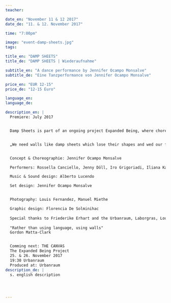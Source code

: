 ```yaml
---
teacher:

date_en: "November 11 & 12 2017"
date_de: "11. & 12. November 2017"

time: "7:00pm"

image: "event-damp-sheets.jpg"
tags:

title_en: "DAMP SHEETS"
title_de: "DAMP SHEETS | Wiederaufnahme"

subtitle_en: "A dance performance by Jennifer Ocampo Monsalve"
subtitle_de: "Eine Tanzperformance von Jennifer Ocampo Monsalve"

price_en: "EUR 12-15"
price_de: "12-15 Euro"

language_en:
language_de:

description_en: |
  Premiere: July 2017  


  Damp Sheets is part of an ongoing project Expanded Being, where choreographer Jennifer Ocampo explores the relationship between choreography and architecture. In it, she investigates about new spaces between the body and places, emotions and house`s edges, allowing a certain instability to appear in the relationship to objects, to materials and walls. A sublime sphere is inhabited by the performers, unfolding layers of memories and history.  


  „We need walls like damp sheets which lose their shapes and wed our fears…to find those umbilical cords that put us in communication with other suns, objects of total freedom that would be like psychoanalytic mirrors.“ Roberto Matta   


  Concept & Choreographie: Jennifer Ocampo Monsalve  

  Performers: Rossella Canciello, Jenny Döll, Iro Grigoriadi, Iliana Kalapotharakou, María Sánchez Alonso    

  Music & Sound design: Alberto Lucendo  

  Set design: Jennifer Ocampo Monsalve  


  Photography: Louis Fernandez, Manuel Miethe  

  Graphic design: Florencia De Solminihac  
  
  Special thanks to Friederike Erhart and the Urbanraum, Laborgras, Louis Fernandez, Florencia De Solminihac, Charles Gonzalez, Manuel Miethe, Beatrix Joyce, Michela Filzi, Rossella Canciello, Jenny Döll, Iro Grigoriadi, Iliana Kalapotharakou, María Sánchez Alonso, Alberto Lucendo and the inspiring work of the architect and artist Gordon Matta-Clark (1943-1978)  
  
  "Rather than using language, using walls"  
  Gordon Matta-Clark  


  Comming next: THE CANVAS  
  The Expanded Being Project  
  25. & 26. November 2017  
  19:30 Urbanraum  
  Produced at: Urbanraum  
description_de: |
  s. english description




---
```


